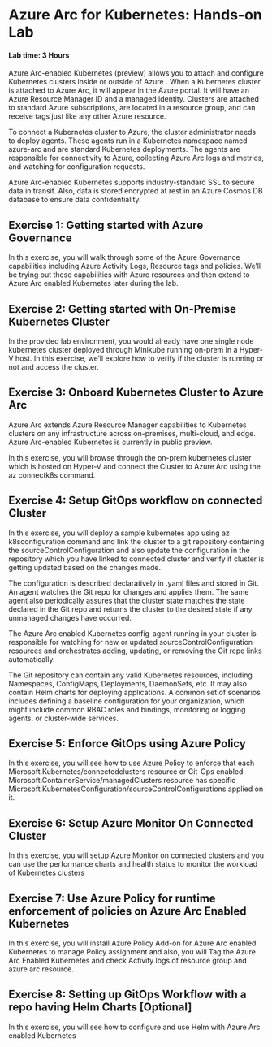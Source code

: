# Azure Arc for Kubernetes: Hands-on Lab

#### Lab time: 3 Hours

Azure Arc-enabled Kubernetes (preview) allows you to attach and configure Kubernetes clusters inside or outside of Azure . When a Kubernetes cluster is attached to Azure Arc, it will appear in the Azure portal. It will have an Azure Resource Manager ID and a managed identity. Clusters are attached to standard Azure subscriptions, are located in a resource group, and can receive tags just like any other Azure resource.

To connect a Kubernetes cluster to Azure, the cluster administrator needs to deploy agents. These agents run in a Kubernetes namespace named azure-arc and are standard Kubernetes deployments. The agents are responsible for connectivity to Azure, collecting Azure Arc logs and metrics, and watching for configuration requests.

Azure Arc-enabled Kubernetes supports industry-standard SSL to secure data in transit. Also, data is stored encrypted at rest in an Azure Cosmos DB database to ensure data confidentiality.

## Exercise 1: Getting started with Azure Governance 

In this exercise, you will walk through some of the Azure Governance capabilities including Azure Activity Logs, Resource tags and policies. We’ll be trying out these capabilities with Azure resources and then extend to Azure Arc enabled Kubernetes later during the lab.  
 
## Exercise 2: Getting started with On-Premise Kubernetes Cluster
In the provided lab environment, you would already have one single node kubernetes cluster deployed through Minikube running on-prem in a Hyper-V host. In this exercise, we’ll explore how to verify if the cluster is running or not and access the cluster.

## Exercise 3: Onboard Kubernetes Cluster to Azure Arc
Azure Arc extends Azure Resource Manager capabilities to Kubernetes clusters on any infrastructure across on-premises, multi-cloud, and edge. Azure Arc-enabled Kubernetes is currently in public preview.

In this exercise, you will browse through the on-prem kubernetes cluster which is hosted on Hyper-V and connect the Cluster to Azure Arc using the az connectk8s command.

## Exercise 4: Setup GitOps workflow on connected Cluster
In this exercise, you will deploy a sample kubernetes app using az k8sconfiguration command and link the cluster to a git repository containing the sourceControlConfiguration and also update the configuration in the repository which you have linked to connected cluster and verify if cluster is getting updated based on the changes made. 

The configuration is described declaratively in .yaml files and stored in Git. An agent watches the Git repo for changes and applies them. The same agent also periodically assures that the cluster state matches the state declared in the Git repo and returns the cluster to the desired state if any unmanaged changes have occurred.

The Azure Arc enabled Kubernetes config-agent running in your cluster is responsible for watching for new or updated sourceControlConfiguration resources and orchestrates adding, updating, or removing the Git repo links automatically.

The Git repository can contain any valid Kubernetes resources, including Namespaces, ConfigMaps, Deployments, DaemonSets, etc. It may also contain Helm charts for deploying applications. A common set of scenarios includes defining a baseline configuration for your organization, which might include common RBAC roles and bindings, monitoring or logging agents, or cluster-wide services.

## Exercise 5: Enforce GitOps using Azure Policy
In this exercise, you will see how to use Azure Policy to enforce that each Microsoft.Kubernetes/connectedclusters resource or Git-Ops enabled Microsoft.ContainerService/managedClusters resource has specific Microsoft.KubernetesConfiguration/sourceControlConfigurations applied on it.

## Exercise 6: Setup Azure Monitor On Connected Cluster
In this exercise, you will setup Azure Monitor on connected clusters and you can use the performance charts and health status to monitor the workload of Kubernetes clusters

## Exercise 7: Use Azure Policy for runtime enforcement of policies on Azure Arc Enabled Kubernetes
In this exercise, you will install Azure Policy Add-on for Azure Arc enabled Kubernetes to manage Policy assignment and also, you will Tag the Azure Arc Enabled Kubernetes and check Activity logs of resource group and azure arc resource.

## Exercise 8: Setting up GitOps Workflow with a repo having Helm Charts [Optional]
In this exercise, you will see how to configure and use Helm with Azure Arc enabled Kubernetes
